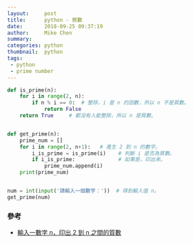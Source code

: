 ```yaml
---
layout:     post
title:      python - 質數
date:       2018-09-25 09:37:19
author:     Mike Chen
summary:    
categories: python
thumbnail:  python
tags:
 - python
 - prime number
---
```


```python
def is_prime(n):
    for i in range(2, n):
        if n % i == 0:  # 整除，i 是 n 的因數，所以 n 不是質數。
            return False
    return True     # 都沒有人能整除，所以 n 是質數。


def get_prime(n):
    prime_num = []
    for i in range(2, n+1):   # 產生 2 到 n 的數字。
        i_is_prime = is_prime(i)    # 判斷 i 是否為質數。
        if i_is_prime:              # 如果是，印出來。
            prime_num.append(i)
    print(prime_num)


num = int(input('請輸入一個數字：'))  # 得到輸入值 n。
get_prime(num)


```


### 參考
* [輸入一數字 n，印出 2 到 n 之間的質數](https://gist.github.com/uranusjr/581ba170cc5a42bdd3ff56ede01994ae)